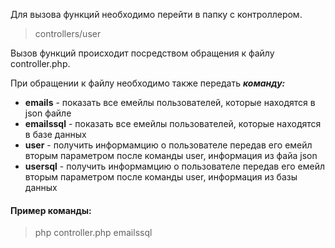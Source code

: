 Для вызова функций необходимо перейти в папку с контроллером. 
>controllers/user

Вызов функций происходит посредством обращения к файлу controller.phр.

При обращении к файлу необходимо также передать ***команду:***
* **emails** - показать все емейлы пользователей, которые находятся в json файле
* **emailssql** - показать все емейлы пользователей, которые находятся в базе данных
* **user** - получить информамцию о пользователе передав его емейл вторым параметром после команды user, информация из файа json
* **usersql** - получить информамцию о пользователе передав его емейл вторым параметром после команды user, информация из базы данных
#### Пример команды: ####
>php controller.php emailssql
